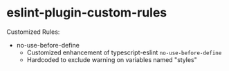 # eslint-plugin-custom-rules

Customized Rules:

-    no-use-before-define
     -    Customized enhancement of typescript-eslint `no-use-before-define`
     -    Hardcoded to exclude warning on variables named "styles"
